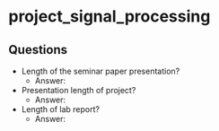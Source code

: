 # project_signal_processing

## Questions

- Length of the seminar paper presentation?
  - Answer:
- Presentation length of project?
  - Answer:
- Length of lab report?
  - Answer: